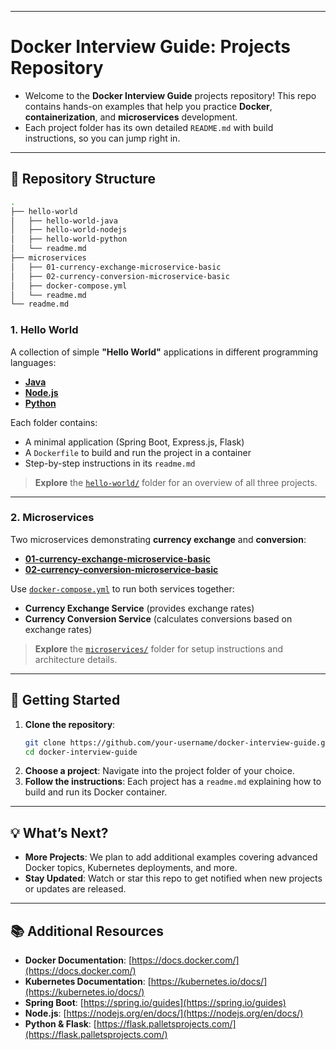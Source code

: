 
---

# Docker Interview Guide: Projects Repository
- Welcome to the **Docker Interview Guide** projects repository! This repo contains hands-on examples that help you practice **Docker**, **containerization**, and **microservices** development.
- Each project folder has its own detailed `README.md` with build instructions, so you can jump right in.

---

## 📂 Repository Structure

```bash
.
├── hello-world
│   ├── hello-world-java
│   ├── hello-world-nodejs
│   ├── hello-world-python
│   └── readme.md
├── microservices
│   ├── 01-currency-exchange-microservice-basic
│   ├── 02-currency-conversion-microservice-basic
│   ├── docker-compose.yml
│   └── readme.md
└── readme.md
```

### 1. **Hello World**
A collection of simple **"Hello World"** applications in different programming languages:
- **[Java](./hello-world/hello-world-java/readme.md)**
- **[Node.js](./hello-world/hello-world-nodejs/readme.md)**
- **[Python](./hello-world/hello-world-python/readme.md)**

Each folder contains:
- A minimal application (Spring Boot, Express.js, Flask)
- A `Dockerfile` to build and run the project in a container
- Step-by-step instructions in its `readme.md`

> **Explore** the [`hello-world/`](./hello-world/readme.md) folder for an overview of all three projects.

---

### 2. **Microservices**
Two microservices demonstrating **currency exchange** and **conversion**:
- **[01-currency-exchange-microservice-basic](./microservices/01-currency-exchange-microservice-basic/readme.md)**
- **[02-currency-conversion-microservice-basic](./microservices/02-currency-conversion-microservice-basic/readme.md)**

Use [`docker-compose.yml`](./microservices/docker-compose.yml) to run both services together:
- **Currency Exchange Service** (provides exchange rates)
- **Currency Conversion Service** (calculates conversions based on exchange rates)

> **Explore** the [`microservices/`](./microservices/readme.md) folder for setup instructions and architecture details.

---

## 🚀 Getting Started

1. **Clone the repository**:
   ```bash
   git clone https://github.com/your-username/docker-interview-guide.git
   cd docker-interview-guide
   ```
2. **Choose a project**: Navigate into the project folder of your choice.
3. **Follow the instructions**: Each project has a `readme.md` explaining how to build and run its Docker container.

---

## 💡 What’s Next?

- **More Projects**: We plan to add additional examples covering advanced Docker topics, Kubernetes deployments, and more.
- **Stay Updated**: Watch or star this repo to get notified when new projects or updates are released.

---

## 📚 Additional Resources

- **Docker Documentation**: [https://docs.docker.com/](https://docs.docker.com/)
- **Kubernetes Documentation**: [https://kubernetes.io/docs/](https://kubernetes.io/docs/)
- **Spring Boot**: [https://spring.io/guides](https://spring.io/guides)
- **Node.js**: [https://nodejs.org/en/docs/](https://nodejs.org/en/docs/)
- **Python & Flask**: [https://flask.palletsprojects.com/](https://flask.palletsprojects.com/)
